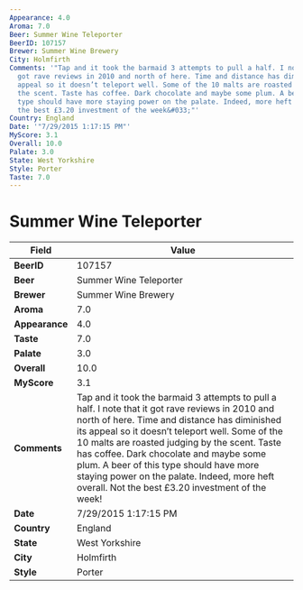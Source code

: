 ```yaml
---
Appearance: 4.0
Aroma: 7.0
Beer: Summer Wine Teleporter
BeerID: 107157
Brewer: Summer Wine Brewery
City: Holmfirth
Comments: '"Tap and it took the barmaid 3 attempts to pull a half. I note that it
  got rave reviews in 2010 and north of here. Time and distance has diminished its
  appeal so it doesn’t teleport well. Some of the 10 malts are roasted judging by
  the scent. Taste has coffee. Dark chocolate and maybe some plum. A beer of this
  type should have more staying power on the palate. Indeed, more heft overall. Not
  the best £3.20 investment of the week&#033;"'
Country: England
Date: '"7/29/2015 1:17:15 PM"'
MyScore: 3.1
Overall: 10.0
Palate: 3.0
State: West Yorkshire
Style: Porter
Taste: 7.0
---
```


# Summer Wine Teleporter

| Field         | Value |
|---------------|-------|
| **BeerID** | 107157 |
| **Beer** | Summer Wine Teleporter |
| **Brewer** | Summer Wine Brewery |
| **Aroma** | 7.0 |
| **Appearance** | 4.0 |
| **Taste** | 7.0 |
| **Palate** | 3.0 |
| **Overall** | 10.0 |
| **MyScore** | 3.1 |
| **Comments** | Tap and it took the barmaid 3 attempts to pull a half. I note that it got rave reviews in 2010 and north of here. Time and distance has diminished its appeal so it doesn’t teleport well. Some of the 10 malts are roasted judging by the scent. Taste has coffee. Dark chocolate and maybe some plum. A beer of this type should have more staying power on the palate. Indeed, more heft overall. Not the best £3.20 investment of the week&#033; |
| **Date** | 7/29/2015 1:17:15 PM |
| **Country** | England |
| **State** | West Yorkshire |
| **City** | Holmfirth |
| **Style** | Porter |
